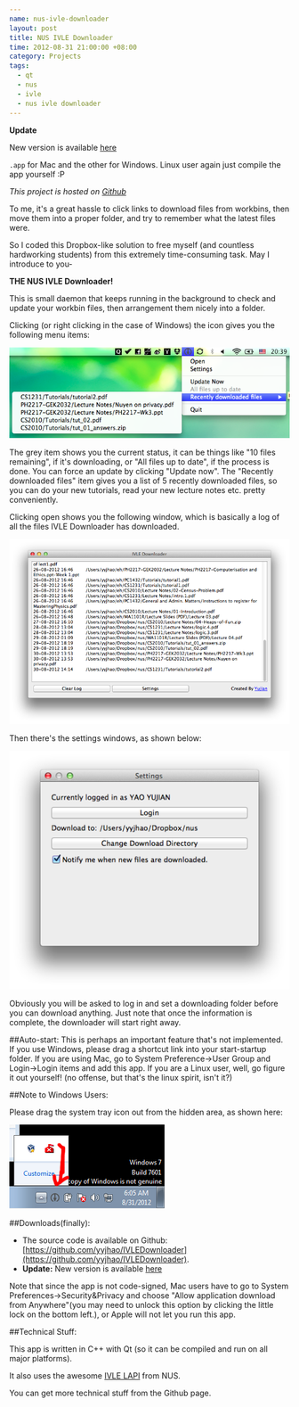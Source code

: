 ```yaml
--- 
name: nus-ivle-downloader
layout: post
title: NUS IVLE Downloader
time: 2012-08-31 21:00:00 +08:00
category: Projects
tags:
  - qt
  - nus
  - ivle
  - nus ivle downloader
---
```

<div class="update-box">
<strong>Update</strong> 
<p>New version is available <a href="https://github.com/yyjhao/IVLEDownloader/releases/tag/V1.1">here</a></p>

<p><code>.app</code> for Mac and the other for Windows. Linux user again just compile the app yourself :P</p>
</div>

*This project is hosted on [Github](https://github.com/yyjhao/IVLEDownloader)*

To me, it's a great hassle to click links to download files from workbins, then move them into
a proper folder, and try to remember what the latest files were.

So I coded this Dropbox-like solution to free myself (and countless hardworking students) from this 
extremely time-consuming task. May I introduce to you-

<b>THE NUS IVLE Downloader!</b>

This is small daemon that keeps running in the background to check and update your workbin files, then
arrangement them nicely into a folder.

Clicking (or right clicking in the case of Windows) the icon gives you the following menu items:

<img src='/images/ivledownloader-1.png' class='center' />

The grey item shows you the current status, it can be things like "10 files remaining", if it's downloading,
or "All files up to date", if the process is done. You can force an update by clicking "Update now". The
"Recently downloaded files" item gives you a list of 5 recently downloaded files, so you can do your
new tutorials, read your new lecture notes etc. pretty conveniently.

Clicking open shows you the following window, which is basically a log of all the files IVLE Downloader 
has downloaded.

<img src='/images/ivledownloader-2.png' class='center' />

Then there's the settings windows, as shown below:

<img src='/images/ivledownloader-3.png' class='center' />

Obviously you will be asked to log in and set a downloading folder before you can download anything. Just note that
once the information is complete, the downloader will start right away.

##Auto-start:
This is perhaps an important feature that's not implemented. If you use Windows, please drag a shortcut link into
your start-startup folder. If you are using Mac, go to System Preference->User Group and Login->Login items and add
this app. If you are a Linux user, well, go figure it out yourself! (no offense, but that's the linux spirit, isn't it?)

##Note to Windows Users:

Please drag the system tray icon out from the hidden area, as shown here:

<img src='/images/ivledownloader-4.png' class='center' />

##Downloads(finally):
* The source code is available on Github: [https://github.com/yyjhao/IVLEDownloader](https://github.com/yyjhao/IVLEDownloader).
* **Update:** New version is available <a href="https://github.com/yyjhao/IVLEDownloader/releases/tag/V1.1">here</a>

Note that since the app is not code-signed, Mac users have to go to System Preferences->Security&Privacy and choose "Allow application download from Anywhere"(you may need to unlock this option by clicking the little lock on the bottom left.), or Apple will not let you run this app.

##Technical Stuff:

This app is written in C++ with Qt (so it can be compiled and run on all major platforms).

It also uses the awesome [IVLE LAPI](http://wiki.nus.edu.sg/display/ivlelapi/Module) from NUS.

You can get more technical stuff from the Github page.